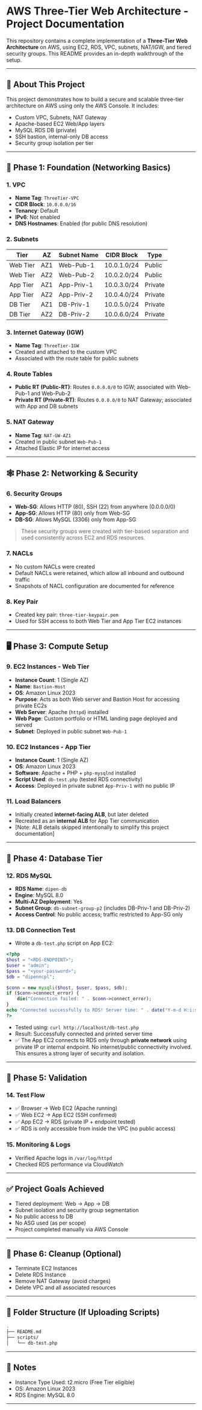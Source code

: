 # AWS Three-Tier Web Architecture - Project Documentation

This repository contains a complete implementation of a **Three-Tier Web Architecture** on AWS, using EC2, RDS, VPC, subnets, NAT/IGW, and tiered security groups. This README provides an in-depth walkthrough of the setup.

---

## 📖 About This Project

This project demonstrates how to build a secure and scalable three-tier architecture on AWS using only the AWS Console. It includes:

- Custom VPC, Subnets, NAT Gateway
- Apache-based EC2 Web/App layers
- MySQL RDS DB (private)
- SSH bastion, internal-only DB access
- Security group isolation per tier

---

## 🧱 Phase 1: Foundation (Networking Basics)

### 1. VPC

- **Name Tag**: `ThreeTier-VPC`
- **CIDR Block**: `10.0.0.0/16`
- **Tenancy**: Default
- **IPv6**: Not enabled
- **DNS Hostnames**: Enabled (for public DNS resolution)

### 2. Subnets

| Tier     | AZ  | Subnet Name | CIDR Block  | Type    |
| -------- | --- | ----------- | ----------- | ------- |
| Web Tier | AZ1 | Web-Pub-1   | 10.0.1.0/24 | Public  |
| Web Tier | AZ2 | Web-Pub-2   | 10.0.2.0/24 | Public  |
| App Tier | AZ1 | App-Priv-1  | 10.0.3.0/24 | Private |
| App Tier | AZ2 | App-Priv-2  | 10.0.4.0/24 | Private |
| DB Tier  | AZ1 | DB-Priv-1   | 10.0.5.0/24 | Private |
| DB Tier  | AZ2 | DB-Priv-2   | 10.0.6.0/24 | Private |

### 3. Internet Gateway (IGW)

- **Name Tag**: `ThreeTier-IGW`
- Created and attached to the custom VPC
- Associated with the route table for public subnets

### 4. Route Tables

- **Public RT (Public-RT)**: Routes `0.0.0.0/0` to IGW; associated with Web-Pub-1 and Web-Pub-2
- **Private RT (Private-RT)**: Routes `0.0.0.0/0` to NAT Gateway; associated with App and DB subnets

### 5. NAT Gateway

- **Name Tag**: `NAT-GW-AZ1`
- Created in public subnet `Web-Pub-1`
- Attached Elastic IP for internet access

---

## 🕸️ Phase 2: Networking & Security

### 6. Security Groups

- **Web-SG**: Allows HTTP (80), SSH (22) from anywhere (0.0.0.0/0)
- **App-SG**: Allows HTTP (80) only from Web-SG
- **DB-SG**: Allows MySQL (3306) only from App-SG

> These security groups were created with tier-based separation and used consistently across EC2 and RDS resources.

### 7. NACLs

- No custom NACLs were created
- Default NACLs were retained, which allow all inbound and outbound traffic
- Snapshots of NACL configuration are documented for reference

### 8. Key Pair

- Created key pair: `three-tier-keypair.pem`
- Used for SSH access to both Web Tier and App Tier EC2 instances

---

## 🖥️ Phase 3: Compute Setup

### 9. EC2 Instances - Web Tier

- **Instance Count**: 1 (Single AZ)
- **Name**: `Bastion-Host`
- **OS**: Amazon Linux 2023
- **Purpose**: Acts as both Web server and Bastion Host for accessing private EC2s
- **Web Server**: Apache (`httpd`) installed
- **Web Page**: Custom portfolio or HTML landing page deployed and served
- **Subnet**: Deployed in public subnet `Web-Pub-1`

### 10. EC2 Instances - App Tier

- **Instance Count**: 1 (Single AZ)
- **OS**: Amazon Linux 2023
- **Software**: Apache + PHP + `php-mysqlnd` installed
- **Script Used**: `db-test.php` (tested RDS connectivity)
- **Access**: Deployed in private subnet `App-Priv-1` with no public IP

### 11. Load Balancers

- Initially created **internet-facing ALB**, but later deleted
- Recreated as an **internal ALB** for App Tier communication
- [Note: ALB details skipped intentionally to simplify this project documentation]

---

## 💾 Phase 4: Database Tier

### 12. RDS MySQL

- **RDS Name**: `dipen-db`
- **Engine**: MySQL 8.0
- **Multi-AZ Deployment**: Yes
- **Subnet Group**: `db-subnet-group-p2` (includes DB-Priv-1 and DB-Priv-2)
- **Access Control**: No public access; traffic restricted to App-SG only

### 13. DB Connection Test

- Wrote a `db-test.php` script on App EC2:

```php
<?php
$host = "<RDS-ENDPOINT>";
$user = "admin";
$pass = "<your-password>";
$db = "dipenncpl";

$conn = new mysqli($host, $user, $pass, $db);
if ($conn->connect_error) {
    die("Connection failed: " . $conn->connect_error);
}
echo "Connected successfully to RDS! Server time: " . date("Y-m-d H:i:s");
?>
```

- Tested using: `curl http://localhost/db-test.php`
- Result: Successfully connected and printed server time
- ✅ The App EC2 connects to RDS only through **private network** using private IP or internal endpoint. No internet/public connectivity involved. This ensures a strong layer of security and isolation.

---

## 🚦 Phase 5: Validation

### 14. Test Flow

- ✅ Browser → Web EC2 (Apache running)
- ✅ Web EC2 → App EC2 (SSH confirmed)
- ✅ App EC2 → RDS (private IP + endpoint tested)
- ✅ RDS is only accessible from inside the VPC (no public access)

### 15. Monitoring & Logs

- Verified Apache logs in `/var/log/httpd`
- Checked RDS performance via CloudWatch

---

## ✅ Project Goals Achieved

- Tiered deployment: Web → App → DB
- Subnet isolation and security group segmentation
- No public access to DB
- No ASG used (as per scope)
- Project completed manually via AWS Console

---

## 🧼 Phase 6: Cleanup (Optional)

- Terminate EC2 Instances
- Delete RDS Instance
- Remove NAT Gateway (avoid charges)
- Delete VPC and all associated resources

---

## 📁 Folder Structure (If Uploading Scripts)

```bash
.
├── README.md
├── scripts/
│   └── db-test.php
```

---

## 📌 Notes

- Instance Type Used: t2.micro (Free Tier eligible)
- OS: Amazon Linux 2023
- RDS Engine: MySQL 8.0

---


